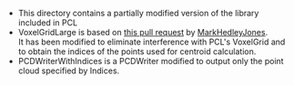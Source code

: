 - This directory contains a partially modified version of the library included in PCL
- VoxelGridLarge is based on [this pull request](https://github.com/PointCloudLibrary/pcl/pull/4385) by [MarkHedleyJones](https://github.com/MarkHedleyJones).  
It has been modified to eliminate interference with PCL's VoxelGrid and to obtain the indices of the points used for centroid calculation.
- PCDWriterWithIndices is a PCDWriter modified to output only the point cloud specified by Indices.